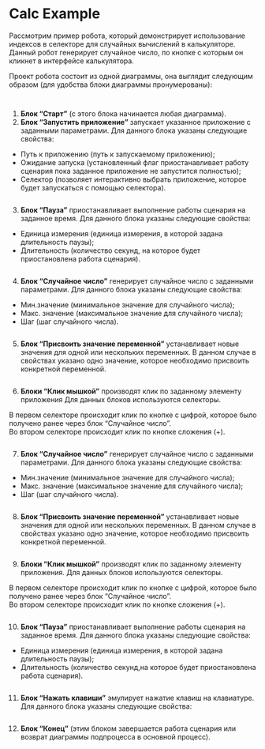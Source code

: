 # Calc Example

Рассмотрим пример робота, который демонстрирует использование индексов в селекторе для случайных вычислений в калькуляторе. Данный робот генерирует случайное число, по кнопке с которым он кликнет в интерфейсе калькулятора.

Проект робота состоит из одной диаграммы, она выглядит следующим образом (для удобства блоки диаграммы пронумерованы):

<figure><img src="https://lh7-rt.googleusercontent.com/docsz/AD_4nXfiTHXDaz-CrPKL5piGUPI2SzvJZACtLFosuUgBcTZmXjQlE_MIFdjk92PGOm-LH9kdd7lfoo9WRs-mpkgiulFghA15vPoOlp56OdBfFl0juBeUK5gGiCio1T_imrckKYF9zMkm41HOYNIS74hMyHdfr_I?key=0IUVWPWjCJo2wp2B7nwtag" alt=""><figcaption></figcaption></figure>

<figure><img src="https://lh7-rt.googleusercontent.com/docsz/AD_4nXc_2Oyy_j5WHN576XJCV9KWKpYYoNLmJ_sCs7ag7OpeKGGEVfM4sSOzyBHh4FRB-ih8jWUk5yzjwHiy9P6Ws7whHSo7SFFBgyGPGhf2WokBeXQdiwAjhlHP3FyYbhoqkcZ_m9lJ_XGUhW2v5wv7ITZKLtr-?key=0IUVWPWjCJo2wp2B7nwtag" alt=""><figcaption></figcaption></figure>

1. **Блок “Старт”** (с этого блока начинается любая диаграмма).
2. **Блок “Запустить приложение”** запускает указанное приложение с заданными параметрами. Для данного блока указаны следующие свойства:

* Путь к приложению (путь к запускаемому приложению);
* Ожидание запуска (установленный флаг приостанавливает работу сценария пока заданное приложение не запустится полностью);
* Селектор (позволяет интерактивно выбрать приложение, которое будет запускаться с помощью селектора).

<figure><img src="https://lh7-rt.googleusercontent.com/docsz/AD_4nXd6KTcLlSHgdkP02UoW-iX3vYu6zk1XbtBaTra4hr2S30SpsvEwQZNaSdTFpbkffMYwWoi7kTiu9ZQFuR7ENNoXQ-GW5RNP0Vl1YptUOBVB2XW8baLyFULeqb-SaoL8yWGYOIet8rXSLm_bnGHkbRvYHNAj?key=0IUVWPWjCJo2wp2B7nwtag" alt=""><figcaption></figcaption></figure>

3. **Блок “Пауза”** приостанавливает выполнение работы сценария на заданное время. Для данного блока указаны следующие свойства:

* Единица измерения (единица измерения, в которой задана длительность паузы);
* Длительность (количество секунд, на которое будет приостановлена работа сценария).

<figure><img src="https://lh7-rt.googleusercontent.com/docsz/AD_4nXc5n-J7tyZ8Nh-tzqLd_B6npnjieZeQyog_9YF8nO9Yd4wmn6zTzH_3nbFv0-B7puflSs-WTOQ2PPJ2qjkEnZS2kFvje6GofmVjxg6nXpLuEYEv4mgMt3-12zurtgU0kKQ3sJz5IaRmQC9yNaBROdDpjL9E?key=0IUVWPWjCJo2wp2B7nwtag" alt=""><figcaption></figcaption></figure>

4. **Блок “Случайное число”** генерирует случайное число с заданными параметрами. Для данного блока указаны следующие свойства:

* Мин.значение (минимальное значение для случайного числа);&#x20;
* Макс. значение (максимальное значение для случайного числа);
* Шаг (шаг случайного числа).

<figure><img src="https://lh7-rt.googleusercontent.com/docsz/AD_4nXdvTtuU4RRAWFqjmzRztrAB6iNC4VGMbUZOZ2BKt3asm3pURa0m5a5blENAylayJzTkYSboODhc4QKrd_IkUOFKc3CBPSKPkEFhrQN1RMMjUflvLaXQBGrWInVINKfwpoALYVCDQJ9FQjdRAE5mGHyCZGIT?key=0IUVWPWjCJo2wp2B7nwtag" alt=""><figcaption></figcaption></figure>

5. **Блок “Присвоить значение переменной”** устанавливает новые значения для одной или нескольких переменных. В данном случае в свойствах указано одно значение, которое необходимо присвоить конкретной переменной.&#x20;

<figure><img src="https://lh7-rt.googleusercontent.com/docsz/AD_4nXdCrFoLghURIEz5AZZJZye9AILjEhBb5GPrTUzxJy7S5BBs4zqnbiDvVh699JQwDddhfFHAv8aj3TRRphM7eqDacmDDOMfqFDFJKkl1XUfrx6aX2BQ_C3jUOMuD78vGFPrKiHB42yCbK2QIrxzqYlb1THsZ?key=0IUVWPWjCJo2wp2B7nwtag" alt=""><figcaption></figcaption></figure>

6. **Блоки “Клик мышкой”** производят клик по заданному элементу приложения Для данных блоков используются селекторы.&#x20;

В первом селекторе происходит клик по кнопке с цифрой, которое было получено ранее через блок “Случайное число”.\
Во втором селекторе происходит клик по кнопке сложения (+).

<figure><img src="https://lh7-rt.googleusercontent.com/docsz/AD_4nXfbeRJBRPzAg_S7EvXLeL3L8dVP07MIIExZN0nYw_byE8STF2tjguXRvhpOnHLia9BJL5brOGOjZuWX20J5Pw-GHQ8li4oQQdlCUhWYFqLs7yxFZb9eHgD70Z1iXPPoPm45JsYOkR6224tH0gEcqbBNm2zN?key=0IUVWPWjCJo2wp2B7nwtag" alt=""><figcaption></figcaption></figure>

7. **Блок “Случайное число”** генерирует случайное число с заданными параметрами. Для данного блока указаны следующие свойства:

* Мин.значение (минимальное значение для случайного числа);&#x20;
* Макс. значение (максимальное значение для случайного числа);
* Шаг (шаг случайного числа).

<figure><img src="https://lh7-rt.googleusercontent.com/docsz/AD_4nXfJ7Krr-ru5BcxmMi10TDqkF1g7u2aBGFa0JlwhvVU87TScR2Gk7DdfIUsspGXtT8Hii2W62vynB1D-xaCc1kZCuj0NjrK1cJ8I3Fk7Uqdqwn0HnTld7r8UMPhIX2BQ9waZn_dVSM_6Cd0vvUhq2knA9daY?key=0IUVWPWjCJo2wp2B7nwtag" alt=""><figcaption></figcaption></figure>

8. **Блок “Присвоить значение переменной”** устанавливает новые значения для одной или нескольких переменных. В данном случае в свойствах указано одно значение, которое необходимо присвоить конкретной переменной.&#x20;

<figure><img src="https://lh7-rt.googleusercontent.com/docsz/AD_4nXcObw--oX5jNWXDZZbkkjICKF1Xp-aHeH2Swr2Pfzj1gR5LtRaKHFQlKvgeEAVJU5LMNiePN2rGOmkS4FMb4QrKewZsWn0tFxUdRirL6051UjRwmSrsuwtruYIV36IR1AzGpcG-MXxfmm6U4AloRvax2-Bf?key=0IUVWPWjCJo2wp2B7nwtag" alt=""><figcaption></figcaption></figure>

9. **Блоки “Клик мышкой”** производят клик по заданному элементу приложения. Для данных блоков используются селекторы.

В первом селекторе происходит клик по кнопке с цифрой, которое было получено ранее через блок “Случайное число”.\
Во втором селекторе происходит клик по кнопке сложения (+).

<figure><img src="https://lh7-rt.googleusercontent.com/docsz/AD_4nXd0oUDinR5XLbOsWqUYv4FLeEPPJyry3wTzshV42hAvKhWBgDYnlJ3LmI8a3KlGaYohkvF1Xd-lF3h1iuLGjE8z__-LJDBW4uUyLQtYdq3Gnc9RWrPeqf_c3K9eW7oJAWSTQUu1syautwi9yq-Qi-1Oj9cU?key=0IUVWPWjCJo2wp2B7nwtag" alt=""><figcaption></figcaption></figure>

10. **Блок “Пауза”** приостанавливает выполнение работы сценария на заданное время. Для данного блока указаны следующие свойства:

* Единица измерения (единица измерения, в которой задана длительность паузы);
* Длительность (количество секунд,на которое будет приостановлена работа сценария).

<figure><img src="https://lh7-rt.googleusercontent.com/docsz/AD_4nXc5n-J7tyZ8Nh-tzqLd_B6npnjieZeQyog_9YF8nO9Yd4wmn6zTzH_3nbFv0-B7puflSs-WTOQ2PPJ2qjkEnZS2kFvje6GofmVjxg6nXpLuEYEv4mgMt3-12zurtgU0kKQ3sJz5IaRmQC9yNaBROdDpjL9E?key=0IUVWPWjCJo2wp2B7nwtag" alt=""><figcaption></figcaption></figure>

11. **Блок “Нажать клавиши”** эмулирует нажатие клавиш на клавиатуре. Для данного блока указаны следующие свойства:

<figure><img src="https://lh7-rt.googleusercontent.com/docsz/AD_4nXcVFPkn_FThG7Tu-4-T686OJJx4W0nqWHAAYPAM8ZGof5Ke1RLzL5nJxlhDPDUrWIcBq556odG6-G5IluVvNhtddJMkqzDpK1QZIBJSjTLNiJ7ODLKB9R2di9sOQ_ntrqVEvZaC_og1kFA1DrotRRqUK_cU?key=0IUVWPWjCJo2wp2B7nwtag" alt=""><figcaption></figcaption></figure>

12. **Блок “Конец”** (этим блоком завершается работа сценария или возврат диаграммы подпроцесса в основной процесс).
